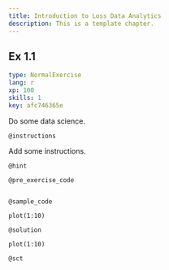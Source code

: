```yaml
---
title: Introduction to Loss Data Analytics
description: This is a template chapter.
---
```


## Ex 1.1

```yaml
type: NormalExercise
lang: r
xp: 100
skills: 1
key: afc746365e
```

Do some data science.

`@instructions`

Add some instructions.

`@hint`


`@pre_exercise_code`

```{r}

```

`@sample_code`

```{r}
plot(1:10)
```

`@solution`

```{r}
plot(1:10)
```

`@sct`

```{r}

```
